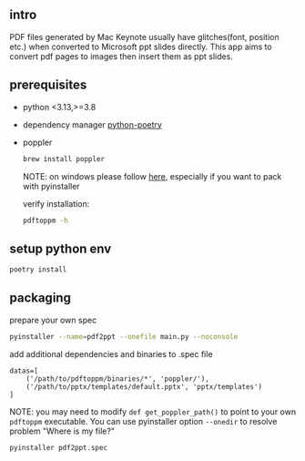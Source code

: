 
## intro
PDF files generated by Mac Keynote usually have glitches(font, position etc.) when converted to Microsoft ppt slides directly.
This app aims to convert pdf pages to images then insert them as ppt slides.

## prerequisites
- python <3.13,>=3.8
- dependency manager [python-poetry](https://python-poetry.org/)
- poppler
    ```bash
    brew install poppler
    ```
    NOTE: on windows please follow [here](https://pdf2image.readthedocs.io/en/latest/installation.html#windows), especially if you want to pack with pyinstaller

    verify installation:
    ```bash
    pdftoppm -h
    ```

## setup python env
```bash
poetry install
```

## packaging
prepare your own spec
```bash
pyinstaller --name=pdf2ppt --onefile main.py --noconsole
```
add additional dependencies and binaries to .spec file
```
datas=[
    ('/path/to/pdftoppm/binaries/*', 'poppler/'),
    ('/path/to/pptx/templates/default.pptx', 'pptx/templates')
]
```
NOTE: you may need to modify `def get_poppler_path()` to point to your own `pdftoppm` executable. You can use pyinstaller option `--onedir` to resolve problem "Where is my file?"


```bash
pyinstaller pdf2ppt.spec
```
